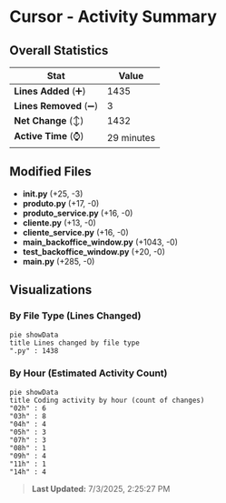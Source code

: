 # Cursor - Activity Summary 

## Overall Statistics

| Stat                   | Value                                                             |
| ---------------------- | ----------------------------------------------------------------- |
| **Lines Added** (➕)   | 1435                                          |
| **Lines Removed** (➖) | 3                                        |
| **Net Change** (↕)    | 1432                |
| **Active Time** (⌚)   | 29 minutes |


## Modified Files
- **__init__.py** (+25, -3)
- **produto.py** (+17, -0)
- **produto_service.py** (+16, -0)
- **cliente.py** (+13, -0)
- **cliente_service.py** (+16, -0)
- **main_backoffice_window.py** (+1043, -0)
- **test_backoffice_window.py** (+20, -0)
- **main.py** (+285, -0)

## Visualizations

### By File Type (Lines Changed)

```mermaid
pie showData
title Lines changed by file type
".py" : 1438
```

### By Hour (Estimated Activity Count)

```mermaid
pie showData
title Coding activity by hour (count of changes)
"02h" : 6
"03h" : 8
"04h" : 4
"05h" : 3
"07h" : 3
"08h" : 1
"09h" : 4
"11h" : 1
"14h" : 4
```


> **Last Updated:** 7/3/2025, 2:25:27 PM